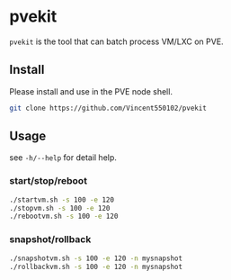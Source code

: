 # pvekit
`pvekit` is the tool that can batch process VM/LXC on PVE.

## Install
Please install and use in the PVE node shell.
```bash
git clone https://github.com/Vincent550102/pvekit
```


## Usage
see `-h/--help` for detail help.
### start/stop/reboot
```bash
./startvm.sh -s 100 -e 120
./stopvm.sh -s 100 -e 120
./rebootvm.sh -s 100 -e 120
```
### snapshot/rollback
```bash
./snapshotvm.sh -s 100 -e 120 -n mysnapshot
./rollbackvm.sh -s 100 -e 120 -n mysnapshot
```
